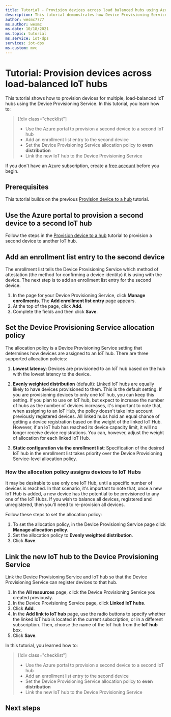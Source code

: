 ```yaml
---
title: Tutorial - Provision devices across load balanced hubs using Azure IoT Hub Device Provisioning Service
description: This tutorial demonstrates how Device Provisioning Service (DPS) enables automatic device provisioning across load balanced IoT hubs in the Azure portal.
author: wesmc7777
ms.author: wesmc
ms.date: 10/18/2021
ms.topic: tutorial
ms.service: iot-dps
services: iot-dps
ms.custom: mvc
---
```


# Tutorial: Provision devices across load-balanced IoT hubs

This tutorial shows how to provision devices for multiple, load-balanced IoT hubs using the Device Provisioning Service. In this tutorial, you learn how to:

> [!div class="checklist"]
> * Use the Azure portal to provision a second device to a second IoT hub 
> * Add an enrollment list entry to the second device
> * Set the Device Provisioning Service allocation policy to **even distribution**
> * Link the new IoT hub to the Device Provisioning Service

If you don't have an Azure subscription, create a [free account](https://azure.microsoft.com/free/) before you begin.

## Prerequisites

This tutorial builds on the previous [Provision device to a hub](tutorial-provision-device-to-hub.md) tutorial.

## Use the Azure portal to provision a second device to a second IoT hub

Follow the steps in the [Provision device to a hub](tutorial-provision-device-to-hub.md) tutorial to provision a second device to another IoT hub.

## Add an enrollment list entry to the second device

The enrollment list tells the Device Provisioning Service which method of attestation (the method for confirming a device identity) it is using with the device. The next step is to add an enrollment list entry for the second device.

1. In the page for your Device Provisioning Service, click **Manage enrollments**. The **Add enrollment list entry** page appears.
2. At the top of the page, click **Add**.
3. Complete the fields and then click **Save**.

## Set the Device Provisioning Service allocation policy

The allocation policy is a Device Provisioning Service setting that determines how devices are assigned to an IoT hub. There are three supported allocation policies: 

1. **Lowest latency**: Devices are provisioned to an IoT hub based on the hub with the lowest latency to the device.
2. **Evenly weighted distribution** (default): Linked IoT hubs are equally likely to have devices provisioned to them. This is the default setting. If you are provisioning devices to only one IoT hub, you can keep this setting. If you plan to use on IoT hub, but expect to increase the number of hubs as the number of devices increases, it's important to note that,  when assigning to an IoT Hub, the policy doesn't take into account previously registered devices. All linked hubs hold an equal chance of getting a device registration based on the weight of the linked IoT Hub. However, if an IoT hub has reached its device capacity limit, it will no longer receive device registrations. You can, however, adjust the weight of allocation for each linked IoT Hub.

3. **Static configuration via the enrollment list**: Specification of the desired IoT hub in the enrollment list takes priority over the Device Provisioning Service-level allocation policy.

### How the allocation policy assigns devices to IoT Hubs

It may be desirable to use only one IoT Hub, until a specific number of devices is reached. In that scenario, it's important to note that, once a new IoT Hub is added, a new device has the potential to be provisioned to any one of the IoT Hubs. If you wish to balance all devices, registered and unregistered, then you'll need to re-provision all devices.

Follow these steps to set the allocation policy:

1. To set the allocation policy, in the Device Provisioning Service page click **Manage allocation policy**.
2. Set the allocation policy to **Evenly weighted distribution**.
3. Click **Save**.

## Link the new IoT hub to the Device Provisioning Service

Link the Device Provisioning Service and IoT hub so that the Device Provisioning Service can register devices to that hub.

1. In the **All resources** page, click the Device Provisioning Service you created previously.
2. In the Device Provisioning Service page, click **Linked IoT hubs**.
3. Click **Add**.
4. In the **Add link to IoT hub** page, use the radio buttons to specify whether the linked IoT hub is located in the current subscription, or in a different subscription. Then, choose the name of the IoT hub from the **IoT hub** box.
5. Click **Save**.

In this tutorial, you learned how to:

> [!div class="checklist"]
> * Use the Azure portal to provision a second device to a second IoT hub 
> * Add an enrollment list entry to the second device
> * Set the Device Provisioning Service allocation policy to **even distribution**
> * Link the new IoT hub to the Device Provisioning Service

## Next steps

<!-- Advance to the next tutorial to learn how to 
 Replace this .md
> [!div class="nextstepaction"]
> [Bind an existing custom SSL certificate to Azure Web Apps]()
-->
